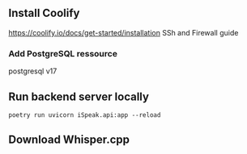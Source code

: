 ## Install Coolify

https://coolify.io/docs/get-started/installation
SSh and Firewall guide

### Add PostgreSQL ressource

postgresql v17

## Run backend server locally

```
poetry run uvicorn iSpeak.api:app --reload
```

## Download Whisper.cpp
